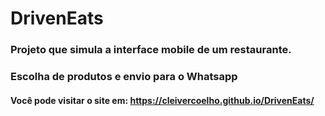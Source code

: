 # DrivenEats

### Projeto que simula a interface mobile de um restaurante. 
### Escolha de produtos e envio para o Whatsapp
#### Você pode visitar o site em: https://cleivercoelho.github.io/DrivenEats/
